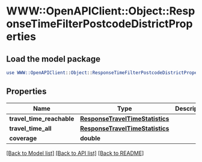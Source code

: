 # WWW::OpenAPIClient::Object::ResponseTimeFilterPostcodeDistrictProperties

## Load the model package
```perl
use WWW::OpenAPIClient::Object::ResponseTimeFilterPostcodeDistrictProperties;
```

## Properties
Name | Type | Description | Notes
------------ | ------------- | ------------- | -------------
**travel_time_reachable** | [**ResponseTravelTimeStatistics**](ResponseTravelTimeStatistics.md) |  | [optional] 
**travel_time_all** | [**ResponseTravelTimeStatistics**](ResponseTravelTimeStatistics.md) |  | [optional] 
**coverage** | **double** |  | [optional] 

[[Back to Model list]](../README.md#documentation-for-models) [[Back to API list]](../README.md#documentation-for-api-endpoints) [[Back to README]](../README.md)


